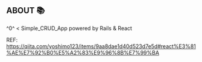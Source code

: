 ## ABOUT 📚

^0^ < Simple_CRUD_App powered by Rails & React

REF: https://qiita.com/yoshimo123/items/9aa8dae1d40d523d7e5d#react%E3%81%AE%E7%92%B0%E5%A2%83%E9%96%8B%E7%99%BA
